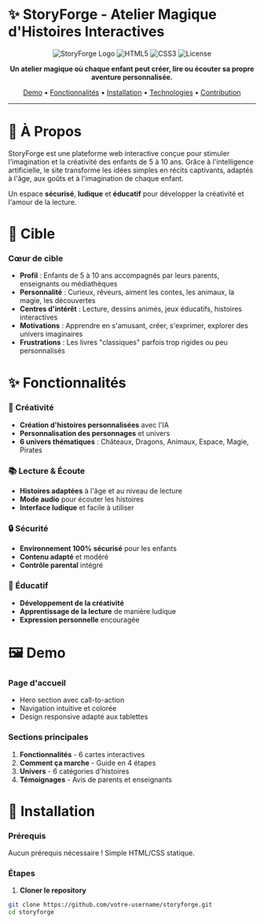 # ✨ StoryForge - Atelier Magique d'Histoires Interactives

<div align="center">

![StoryForge Logo](https://img.shields.io/badge/StoryForge-Magical%20Stories-purple?style=for-the-badge)
![HTML5](https://img.shields.io/badge/HTML5-E34F26?style=for-the-badge&logo=html5&logoColor=white)
![CSS3](https://img.shields.io/badge/CSS3-1572B6?style=for-the-badge&logo=css3&logoColor=white)
![License](https://img.shields.io/badge/License-MIT-green?style=for-the-badge)

**Un atelier magique où chaque enfant peut créer, lire ou écouter sa propre aventure personnalisée.**

[Demo](#demo) • [Fonctionnalités](#fonctionnalités) • [Installation](#installation) • [Technologies](#technologies) • [Contribution](#contribution)

</div>

---

# 📖 À Propos

StoryForge est une plateforme web interactive conçue pour stimuler l'imagination et la créativité des enfants de 5 à 10 ans. Grâce à l'intelligence artificielle, le site transforme les idées simples en récits captivants, adaptés à l'âge, aux goûts et à l'imagination de chaque enfant.

Un espace **sécurisé**, **ludique** et **éducatif** pour développer la créativité et l'amour de la lecture.

# 🎯 Cible

### Cœur de cible
- **Profil** : Enfants de 5 à 10 ans accompagnés par leurs parents, enseignants ou médiathèques  
- **Personnalité** : Curieux, rêveurs, aiment les contes, les animaux, la magie, les découvertes  
- **Centres d'intérêt** : Lecture, dessins animés, jeux éducatifs, histoires interactives  
- **Motivations** : Apprendre en s'amusant, créer, s'exprimer, explorer des univers imaginaires  
- **Frustrations** : Les livres "classiques" parfois trop rigides ou peu personnalisés

# ✨ Fonctionnalités

### 🎨 Créativité
- **Création d'histoires personnalisées** avec l'IA  
- **Personnalisation des personnages** et univers  
- **6 univers thématiques** : Châteaux, Dragons, Animaux, Espace, Magie, Pirates

### 📚 Lecture & Écoute
- **Histoires adaptées** à l'âge et au niveau de lecture  
- **Mode audio** pour écouter les histoires  
- **Interface ludique** et facile à utiliser

### 🔒 Sécurité
- **Environnement 100% sécurisé** pour les enfants  
- **Contenu adapté** et modéré  
- **Contrôle parental** intégré

### 🌈 Éducatif
- **Développement de la créativité**  
- **Apprentissage de la lecture** de manière ludique  
- **Expression personnelle** encouragée

# 🖼️ Demo

### Page d'accueil
- Hero section avec call-to-action  
- Navigation intuitive et colorée  
- Design responsive adapté aux tablettes

### Sections principales
1. **Fonctionnalités** - 6 cartes interactives  
2. **Comment ça marche** - Guide en 4 étapes  
3. **Univers** - 6 catégories d'histoires  
4. **Témoignages** - Avis de parents et enseignants

# 🚀 Installation

### Prérequis
Aucun prérequis nécessaire ! Simple HTML/CSS statique.

### Étapes
1. **Cloner le repository**
```bash
git clone https://github.com/votre-username/storyforge.git
cd storyforge
